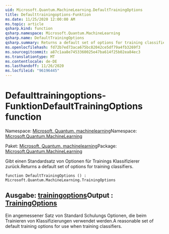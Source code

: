 ```yaml
---
uid: Microsoft.Quantum.MachineLearning.DefaultTrainingOptions
title: Defaulttrainingoptions-Funktion
ms.date: 11/25/2020 12:00:00 AM
ms.topic: article
qsharp.kind: function
qsharp.namespace: Microsoft.Quantum.MachineLearning
qsharp.name: DefaultTrainingOptions
qsharp.summary: Returns a default set of options for training classifiers.
ms.openlocfilehash: fd72b7ed73aca675bc82042ce5df79a4fb3269f3
ms.sourcegitcommit: a87c1aa8e7453360025e47ba614f25b02ea84ec3
ms.translationtype: MT
ms.contentlocale: de-DE
ms.lasthandoff: 11/26/2020
ms.locfileid: "96196445"
---
```

# <a name="defaulttrainingoptions-function"></a><span data-ttu-id="ab1e0-102">Defaulttrainingoptions-Funktion</span><span class="sxs-lookup"><span data-stu-id="ab1e0-102">DefaultTrainingOptions function</span></span>

<span data-ttu-id="ab1e0-103">Namespace: [Microsoft. Quantum. machinelearning](xref:Microsoft.Quantum.MachineLearning)</span><span class="sxs-lookup"><span data-stu-id="ab1e0-103">Namespace: [Microsoft.Quantum.MachineLearning](xref:Microsoft.Quantum.MachineLearning)</span></span>

<span data-ttu-id="ab1e0-104">Paket: [Microsoft. Quantum. machinelearning](https://nuget.org/packages/Microsoft.Quantum.MachineLearning)</span><span class="sxs-lookup"><span data-stu-id="ab1e0-104">Package: [Microsoft.Quantum.MachineLearning](https://nuget.org/packages/Microsoft.Quantum.MachineLearning)</span></span>


<span data-ttu-id="ab1e0-105">Gibt einen Standardsatz von Optionen für Trainings Klassifizierer zurück.</span><span class="sxs-lookup"><span data-stu-id="ab1e0-105">Returns a default set of options for training classifiers.</span></span>

```qsharp
function DefaultTrainingOptions () : Microsoft.Quantum.MachineLearning.TrainingOptions
```


## <a name="output--trainingoptions"></a><span data-ttu-id="ab1e0-106">Ausgabe: [trainingoptions](xref:Microsoft.Quantum.MachineLearning.TrainingOptions)</span><span class="sxs-lookup"><span data-stu-id="ab1e0-106">Output : [TrainingOptions](xref:Microsoft.Quantum.MachineLearning.TrainingOptions)</span></span>

<span data-ttu-id="ab1e0-107">Ein angemessener Satz von Standard Schulungs Optionen, die beim Trainieren von Klassifizierungen verwendet werden.</span><span class="sxs-lookup"><span data-stu-id="ab1e0-107">A reasonable set of default training options for use when training classifiers.</span></span>